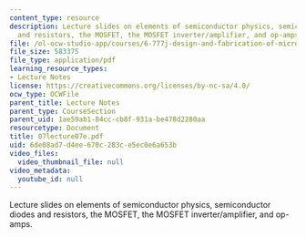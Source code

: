 ```yaml
---
content_type: resource
description: Lecture slides on elements of semiconductor physics, semiconductor diodes
  and resistors, the MOSFET, the MOSFET inverter/amplifier, and op-amps.
file: /ol-ocw-studio-app/courses/6-777j-design-and-fabrication-of-microelectromechanical-devices-spring-2007/6de08ad7d4ee670c283ce5ec0e6a653b_07lecture07e.pdf
file_size: 583375
file_type: application/pdf
learning_resource_types:
- Lecture Notes
license: https://creativecommons.org/licenses/by-nc-sa/4.0/
ocw_type: OCWFile
parent_title: Lecture Notes
parent_type: CourseSection
parent_uid: 1ae59ab1-84cc-cb8f-931a-be478d2280aa
resourcetype: Document
title: 07lecture07e.pdf
uid: 6de08ad7-d4ee-670c-283c-e5ec0e6a653b
video_files:
  video_thumbnail_file: null
video_metadata:
  youtube_id: null
---
```

Lecture slides on elements of semiconductor physics, semiconductor diodes and resistors, the MOSFET, the MOSFET inverter/amplifier, and op-amps.